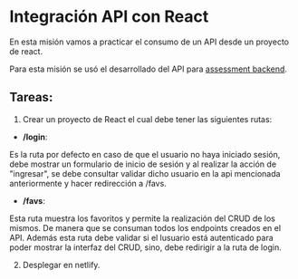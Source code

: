 # Integración API con React

En esta misión vamos a practicar el consumo de un API desde un proyecto de react.

Para esta misión se usó el desarrollado del API para [assessment backend](https://github.com/icabulo/backend-assesment-mirv26).

## Tareas:

1. Crear un proyecto de React el cual debe tener las siguientes rutas:

- **/login**:

Es la ruta por defecto en caso de que el usuario no haya iniciado sesión, debe mostrar un formulario de inicio de sesión y al realizar la acción de "ingresar", se debe consultar validar dicho usuario en la api mencionada anteriormente y hacer redirección a /favs.

- **/favs**:

Esta ruta muestra los favoritos y permite la realización del CRUD de los mismos. De manera que se consuman todos los endpoints creados en el API. Además esta ruta debe validar si el lusuario está autenticado para poder mostrar la interfaz del CRUD, sino, debe redirigir a la ruta de login.

2. Desplegar en netlify.
